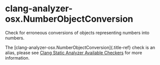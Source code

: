 # clang-analyzer-osx.NumberObjectConversion

Check for erroneous conversions of objects representing numbers into
numbers.

The [clang-analyzer-osx.NumberObjectConversion]{.title-ref} check is an
alias, please see [Clang Static Analyzer Available
Checkers](https://clang.llvm.org/docs/analyzer/checkers.html#osx-numberobjectconversion)
for more information.
